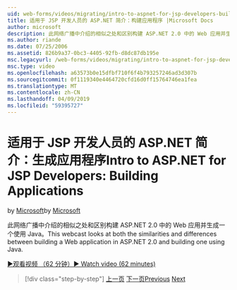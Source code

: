 ```yaml
---
uid: web-forms/videos/migrating/intro-to-aspnet-for-jsp-developers-building-applications
title: 适用于 JSP 开发人员的 ASP.NET 简介：构建应用程序 |Microsoft Docs
author: microsoft
description: 此网络广播中介绍的相似之处和区别构建 ASP.NET 2.0 中的 Web 应用并生成一个使用 Java。
ms.author: riande
ms.date: 07/25/2006
ms.assetid: 826b9a37-0bc3-4405-92fb-d8dc87db195e
msc.legacyurl: /web-forms/videos/migrating/intro-to-aspnet-for-jsp-developers-building-applications
msc.type: video
ms.openlocfilehash: a63573b0e15dfbf710f6f4b793257246ad3d307b
ms.sourcegitcommit: 0f1119340e4464720cfd16d0ff15764746ea1fea
ms.translationtype: MT
ms.contentlocale: zh-CN
ms.lasthandoff: 04/09/2019
ms.locfileid: "59395727"
---
```

# <a name="intro-to-aspnet-for-jsp-developers-building-applications"></a><span data-ttu-id="0863f-103">适用于 JSP 开发人员的 ASP.NET 简介：生成应用程序</span><span class="sxs-lookup"><span data-stu-id="0863f-103">Intro to ASP.NET for JSP Developers: Building Applications</span></span>

<span data-ttu-id="0863f-104">by [Microsoft](https://github.com/microsoft)</span><span class="sxs-lookup"><span data-stu-id="0863f-104">by [Microsoft](https://github.com/microsoft)</span></span>

<span data-ttu-id="0863f-105">此网络广播中介绍的相似之处和区别构建 ASP.NET 2.0 中的 Web 应用并生成一个使用 Java。</span><span class="sxs-lookup"><span data-stu-id="0863f-105">This webcast looks at both the similarities and differences between building a Web application in ASP.NET 2.0 and building one using Java.</span></span>

[<span data-ttu-id="0863f-106">&#9654;观看视频 （62 分钟）</span><span class="sxs-lookup"><span data-stu-id="0863f-106">&#9654; Watch video (62 minutes)</span></span>](https://channel9.msdn.com/Blogs/ASP-NET-Site-Videos/intro-to-aspnet-for-jsp-developers-building-applications)

> [!div class="step-by-step"]
> <span data-ttu-id="0863f-107">[上一页](intro-to-aspnet-for-jsp-developers-welcome-to-aspnet-20.md)
> [下一页](intro-to-aspnet-for-coldfusion-developers-adding-aspnet-to-your-repertoire.md)</span><span class="sxs-lookup"><span data-stu-id="0863f-107">[Previous](intro-to-aspnet-for-jsp-developers-welcome-to-aspnet-20.md)
[Next](intro-to-aspnet-for-coldfusion-developers-adding-aspnet-to-your-repertoire.md)</span></span>
